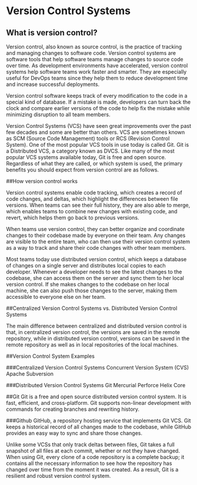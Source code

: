 # Version Control Systems

## What is version control?

Version control, also known as source control, is the practice of tracking and managing changes to software code. Version control systems are software tools that help software teams manage changes to source code over time. As development environments have accelerated, version control systems help software teams work faster and smarter. They are especially useful for DevOps teams since they help them to reduce development time and increase successful deployments.

Version control software keeps track of every modification to the code in a special kind of database. If a mistake is made, developers can turn back the clock and compare earlier versions of the code to help fix the mistake while minimizing disruption to all team members.

Version Control Systems (VCS) have seen great improvements over the past few decades and some are better than others. VCS are sometimes known as SCM (Source Code Management) tools or RCS (Revision Control System). One of the most popular VCS tools in use today is called Git. Git is a Distributed VCS, a category known as DVCS. Like many of the most popular VCS systems available today, Git is free and open source. Regardless of what they are called, or which system is used, the primary benefits you should expect from version control are as follows.

##How version control works

Version control systems enable code tracking, which creates a record of code changes, and deltas, which highlight the differences between file versions. When teams can see their full history, they are also able to merge, which enables teams to combine new changes with existing code, and revert, which helps them go back to previous versions. 

When teams use version control, they can better organize and coordinate changes to their codebase made by everyone on their team. Any changes are visible to the entire team, who can then use their version control system as a way to track and share their code changes with other team members. 

Most teams today use distributed version control, which keeps a database of changes on a single server and distributes local copies to each developer. Whenever a developer needs to see the latest changes to the codebase, she can access them on the server and sync them to her local version control. If she makes changes to the codebase on her local machine, she can also push those changes to the server, making them accessible to everyone else on her team. 

##Centralized Version Control Systems vs. Distributed Version Control Systems

The main difference between centralized and distributed version control is that, in centralized version control, the versions are saved in the remote repository, while in distributed version control, versions can be saved in the remote repository as well as in local repositories of the local machines.

##Version Control System Examples

###Centralized Version Control Systems
Concurrent Version System (CVS)
Apache Subversion

###Distributed Version Control Systems
Git
Mercurial
Perforce Helix Core


##Git
Git is a free and open source distributed version control system. It is fast, efficient, and cross-platform. Git supports non-linear development with commands for creating branches and rewriting history. 

###Github
GitHub, a repository hosting service that implements Git VCS. Git keeps a historical record of all changes made to the codebase, while GitHub provides an easy way to sync and share those changes. 

Unlike some VCSs that only track deltas between files, Git takes a full snapshot of all files at each commit, whether or not they have changed. When using Git, every clone of a code repository is a complete backup; it contains all the necessary information to see how the repository has changed over time from the moment it was created. As a result, Git is a resilient and robust version control system. 
